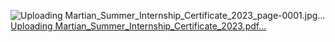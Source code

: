 ![Uploading Martian_Summer_Internship_Certificate_2023_page-0001.jpg…]()
[Uploading Martian_Summer_Internship_Certificate_2023.pdf…]()
